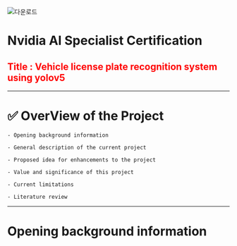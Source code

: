 ![다운로드](https://github.com/user-attachments/assets/9cf87f01-ff75-4c6a-b4c8-2560ca2e4db7)

# Nvidia AI Specialist Certification
## <span style="color:red;"> Title : Vehicle license plate recognition system using yolov5 </span>
---
# ✅ OverView of the Project

    - Opening background information

    - General description of the current project

    - Proposed idea for enhancements to the project

    - Value and significance of this project

    - Current limitations

    - Literature review
---
# Opening background information
